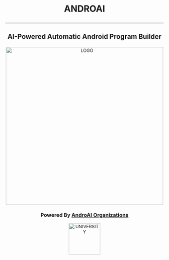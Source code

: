 # <p align="center">ANDROAI</p>

___

## <p align="center">AI-Powered Automatic Android Program Builder</p>

<p align="center">
  <img src="/home/ahmete/Downloads/kapak.png" alt="LOGO" width="500"/>  
</p>  


### <p align="center">Powered By [AndroAI Organizations](https://github.com/AndroAI-GTU)</p>  

<p align="center">
  <img src="/home/ahmete/Downloads/reportkapak.png" alt="UNIVERSITY" width="100"/>
</p>
